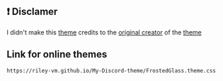 ## ❗ Disclamer
I didn't make this [theme](https://github.com/discordStyles/FrostedGlass/) credits to the [original creator](https://gibbu.dev/) of the [theme](https://github.com/discordStyles/FrostedGlass/)


## Link for online themes
```
https://riley-vm.github.io/My-Discord-theme/FrostedGlass.theme.css
```
